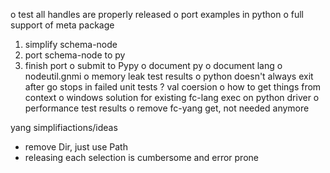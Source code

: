 o test all handles are properly released
o port examples in python
o full support of meta package
  1. simplify schema-node
  2. port schema-node to py
  3. finish port
o submit to Pypy
o document py
o document lang
o nodeutil.gnmi
o memory leak test results
o python doesn't always exit after go stops in failed unit tests
? val coersion
o how to get things from context
o windows solution for existing fc-lang exec on python driver
o performance test results
o remove fc-yang get, not needed anymore


yang simplifiactions/ideas
* remove Dir, just use Path
* releasing each selection is cumbersome and error prone

